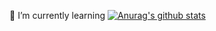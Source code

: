 🌱 I’m currently learning
[![Anurag's github stats](https://github-readme-stats.vercel.app/api?username={JYK75}&show_icons=true&theme={cobalt})](https://github.com/{JYK75}/github-readme-stats)


<!--
**JYK75/JYK75** is a ✨ _special_ ✨ repository because its `README.md` (this file) appears on your GitHub profile.

Here are some ideas to get you started:

- 🔭 I’m currently working on ...
- 🌱 I’m currently learning ...
- 👯 I’m looking to collaborate on ...
- 🤔 I’m looking for help with ...
- 💬 Ask me about ...
- 📫 How to reach me: ...
- 😄 Pronouns: ...
- ⚡ Fun fact: ...
-->

